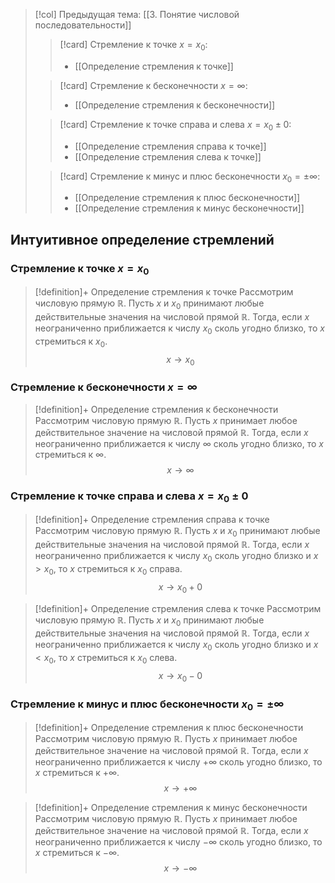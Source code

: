 > [!col] Предыдущая тема: [[3. Понятие числовой последовательности]]
>> [!card] Стремление к точке $x = x_0$:
>> * [[Определение стремления к точке]]
>
>> [!card] Стремление к бесконечности $x = \infty$:
>> * [[Определение стремления к бесконечности]]
>
>> [!card] Стремление к точке справа и слева $x = x_0 \pm 0$:
>>* [[Определение стремления справа к точке]]
>>* [[Определение стремления слева к точке]]
> 
>> [!card] Стремление к минус и плюс бесконечности $x_0 = \pm \infty$:
>>* [[Определение стремления к плюс бесконечности]]
>>* [[Определение стремления к минус бесконечности]]
## Интуитивное определение стремлений 
### Стремление к точке $x = x_0$
> [!definition]+ Определение стремления к точке
> Рассмотрим числовую прямую $\mathbb R$. Пусть $x$ и $x_0$ принимают любые действительные значения на числовой прямой $\mathbb R$. Тогда, если $x$ неограниченно приближается к числу $x_0$ сколь угодно близко, то $x$ стремиться к $x_0$. $$x \to x_0$$

### Стремление к бесконечности $x = \infty$
> [!definition]+ Определение стремления к бесконечности
> Рассмотрим числовую прямую $\mathbb R$. Пусть $x$ принимает любое действительное значение на числовой прямой $\mathbb R$. Тогда, если $x$ неограниченно приближается к числу $\infty$ сколь угодно близко, то $x$ стремиться к $\infty$. $$x \to \infty$$

### Стремление к точке справа и слева $x = x_0 \pm 0$
> [!definition]+ Определение стремления справа к точке
> Рассмотрим числовую прямую $\mathbb R$. Пусть $x$ и $x_0$ принимают любые действительные значения на числовой прямой $\mathbb R$. Тогда, если $x$ неограниченно приближается к числу $x_0$ сколь угодно близко и $x > x_0$, то $x$ стремиться к $x_0$ справа. $$x \to x_0 + 0$$

> [!definition]+ Определение стремления слева к точке
> Рассмотрим числовую прямую $\mathbb R$. Пусть $x$ и $x_0$ принимают любые действительные значения на числовой прямой $\mathbb R$. Тогда, если $x$ неограниченно приближается к числу $x_0$ сколь угодно близко и $x < x_0$, то $x$ стремиться к $x_0$ слева. $$x \to x_0 - 0$$

### Стремление к минус и плюс бесконечности $x_0 = \pm \infty$
> [!definition]+ Определение стремления к плюс бесконечности
> Рассмотрим числовую прямую $\mathbb R$. Пусть $x$ принимает любое действительное значение на числовой прямой $\mathbb R$. Тогда, если $x$ неограниченно приближается к числу $+\infty$ сколь угодно близко, то $x$ стремиться к $+\infty$. $$x \to +\infty$$

> [!definition]+ Определение стремления к минус бесконечности
> Рассмотрим числовую прямую $\mathbb R$. Пусть $x$ принимает любое действительное значение на числовой прямой $\mathbb R$. Тогда, если $x$ неограниченно приближается к числу $-\infty$ сколь угодно близко, то $x$ стремиться к $-\infty$. $$x \to -\infty$$
